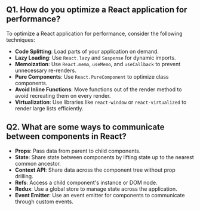 ## Q1. How do you optimize a React application for performance?

To optimize a React application for performance, consider the following techniques:

- **Code Splitting**: Load parts of your application on demand.
- **Lazy Loading**: Use `React.lazy` and `Suspense` for dynamic imports.
- **Memoization**: Use `React.memo`, `useMemo`, and `useCallback` to prevent unnecessary re-renders.
- **Pure Components**: Use `React.PureComponent` to optimize class components.
- **Avoid Inline Functions**: Move functions out of the render method to avoid recreating them on every render.
- **Virtualization**: Use libraries like `react-window` or `react-virtualized` to render large lists efficiently.

## Q2. What are some ways to communicate between components in React?

- **Props**: Pass data from parent to child components.
- **State**: Share state between components by lifting state up to the nearest common ancestor.
- **Context API**: Share data across the component tree without prop drilling.
- **Refs**: Access a child component's instance or DOM node.
- **Redux**: Use a global store to manage state across the application.
- **Event Emitter**: Use an event emitter for components to communicate through custom events.

